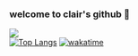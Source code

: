 ### welcome to clair's github 🌸

![](https://komarev.com/ghpvc/?username=applepieeeeee&color=f2c6bb)
<br>
[![Top Langs](https://github-readme-stats.vercel.app/api/top-langs/?username=applepieeeeee&layout=compact&theme=default)](https://github.com/applepieeeeee/github-readme-stats)
[![wakatime](https://wakatime.com/badge/user/3bda56ee-1f85-4b28-bba7-f99e98e61c62.svg)](https://wakatime.com/@3bda56ee-1f85-4b28-bba7-f99e98e61c62)
